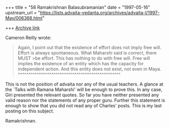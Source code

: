 +++
title = "58 Ramakrishnan Balasubramanian"
date = "1997-05-16"
upstream_url = "https://lists.advaita-vedanta.org/archives/advaita-l/1997-May/006368.html"

+++
[Archive link](https://lists.advaita-vedanta.org/archives/advaita-l/1997-May/006368.html)

Cameron Reilly wrote:

>Again, I point out that the existence of effort does not imply free will.
>Effort is always spontaneous. What Maharshi said is correct, there MUST >be
 effort. This has nothing to do with free will.
>Free will implies the existence of an entity which has the capacity for
>independent action. And this entity does not exist, not even in Maya.
                     ^^^^^^^^^^^^^^^^^^^^^^^^^^^^^^^^^^^^^^^^^^^^^^^^^

This is not the position of advaita nor any of the usual teachers. A
glance at the `Talks with Ramana Maharshi' will be enough to prove this.
In any case, Giri presented the relevant quotes. So far you have neither
presented any valid reason nor the statements of any proper guru.
Further this statement is enough to show that you did not read any of
Charles' posts. This is my last posting on this subject.

Ramakrishnan.

